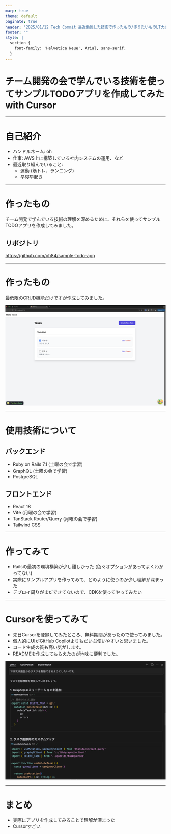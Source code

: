 ```yaml
---
marp: true
theme: default
paginate: true
header: "2025/01/12 Tech Commit 最近勉強した技術で作ったもの/作りたいものLT大会！"
footer: ""
style: |
  section {
    font-family: 'Helvetica Neue', Arial, sans-serif;
  }
---
```


# チーム開発の会で学んでいる技術を使ってサンプルTODOアプリを作成してみた **with Cursor**

---

# 自己紹介

- ハンドルネーム: oh
- 仕事: AWS上に構築している社内システムの運用、など
- 最近取り組んでいること:
  - 運動 (筋トレ、ランニング)
  - 早寝早起き

---

# 作ったもの

チーム開発で学んでいる技術の理解を深めるために、それらを使ってサンプルTODOアプリを作成してみました。

## リポジトリ
https://github.com/oh84/sample-todo-app

---

# 作ったもの

最低限のCRUD機能だけですが作成してみました。

![sample-todo-app](./img/sample-todo-app.png)

---

# 使用技術について

## バックエンド
- Ruby on Rails 7.1 (土曜の会で学習)
- GraphQL (土曜の会で学習)
- PostgreSQL

## フロントエンド
- React 18
- Vite (月曜の会で学習)
- TanStack Router/Query (月曜の会で学習)
- Tailwind CSS

---

# 作ってみて

- Railsの最初の環境構築が少し難しかった
(色々オプションがあってよくわかってない)
- 実際にサンプルアプリを作ってみて、どのように使うのか少し理解が深まった
- デプロイ周りがまだできてないので、CDKを使ってやってみたい

---

# Cursorを使ってみて

- 先日Cursorを登録してみたところ、無料期間があったので使ってみました。
- 個人的にUIがGitHub Copilotよりもだいぶ使いやすいと思いました。
- コード生成の質も高い気がします。
- READMEを作成してもらえたのが地味に便利でした。

![Cursor](./img/cursor.png)

---

# まとめ

- 実際にアプリを作成してみることで理解が深まった
- Cursorすごい
